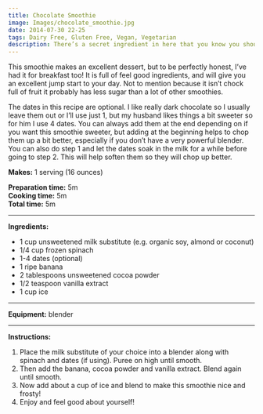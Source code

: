 ```yaml
---
title: Chocolate Smoothie
image: Images/chocolate_smoothie.jpg
date: 2014-07-30 22-25
tags: Dairy Free, Gluten Free, Vegan, Vegetarian
description: There’s a secret ingredient in here that you know you should eat more of but you never do, and you won’t even notice it!
---
```

This smoothie makes an excellent dessert, but to be perfectly honest, I’ve had it for breakfast too! It is full of feel good ingredients, and will give you an excellent jump start to your day. Not to mention because it isn’t chock full of fruit it probably has less sugar than a lot of other smoothies. 

The dates in this recipe are optional. I like really dark chocolate so I usually leave them out or I’ll use just 1, but my husband likes things a bit sweeter so for him I use 4 dates. You can always add them at the end depending on if you want this smoothie sweeter, but adding at the beginning helps to chop them up a bit better, especially if you don’t have a very powerful blender. You can also do step 1 and let the dates soak in the milk for a while before going to step 2. This will help soften them so they will chop up better. 

**Makes:** 1 serving (16 ounces)

**Preparation time:** 5m  
**Cooking time:** 5m  
**Total time:** 5m

---

**Ingredients:**

- 1 cup unsweetened milk substitute (e.g. organic soy, almond or coconut)
- 1/4 cup frozen spinach
- 1-4 dates (optional)
- 1 ripe banana
- 2 tablespoons unsweetened cocoa powder
- 1/2  teaspoon vanilla extract
- 1 cup ice


---

**Equipment:** blender

---

**Instructions:**

1. Place the milk substitute of your choice into a blender along with spinach and dates (if using). Puree on high until smooth. 
1. Then add the banana, cocoa powder and vanilla extract. Blend again until smooth. 
1. Now add about a cup of ice and blend to make this smoothie nice and frosty!
1. Enjoy and feel good about yourself! 

